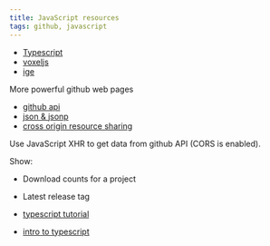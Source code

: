```yaml
---
title: JavaScript resources
tags: github, javascript
---
```


- [Typescript](http://www.codeproject.com/Articles/756189/Master-Chief-CreateJS-TypeScript)
- [voxeljs](http://voxeljs.com/)
- [ige](https://github.com/Irrelon/ige)


More powerful github web pages

- [github api](https://developer.github.com/v3/)
- [json & jsonp](https://javascriptweblog.wordpress.com/2010/11/29/json-and-jsonp/)
- [cross origin resource sharing](http://stackoverflow.com/questions/26416727/cross-origin-resource-sharing-on-github-pages)

Use JavaScript XHR to get data from github API  (CORS is enabled).

Show:

- Download counts for a project
- Latest release tag


- [typescript tutorial](http://www.typescriptlang.org/docs/tutorial.html)
- [intro to typescript](https://www.devbridge.com/articles/say-hello-to-typescript/)

